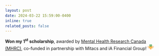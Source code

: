 ```yaml
---
layout: post
date: 2024-03-22 15:59:00-0400
inline: true
related_posts: false
---
```


<b>Won my 1<sup>st</sup> scholarship</b>, awarded by <a href="https://www.mhrc.ca/studentresearchers/chloevoyer">Mental Health Research Canada (MHRC)</a>, co-funded in partnership with Mitacs and iA Financial Group! <img src="/assets/img/icons/prize-money.svg" width="20" height="20" alt="prize-money">
